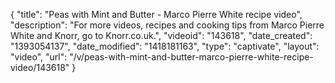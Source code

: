 {
    "title": "Peas with Mint and Butter - Marco Pierre White recipe video",
    "description": "For more videos, recipes and cooking tips from Marco Pierre White and Knorr, go to Knorr.co.uk.",
    "videoid": "143618",
    "date_created": "1393054137",
    "date_modified": "1418181163",
    "type": "captivate",
    "layout": "video",
    "url": "\/v\/peas-with-mint-and-butter-marco-pierre-white-recipe-video\/143618"
}
